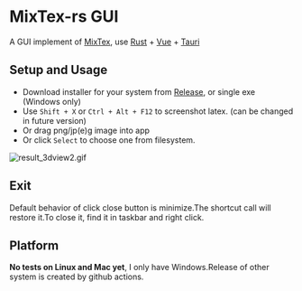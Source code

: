 # MixTex-rs GUI

A GUI implement of [MixTex](https://github.com/RQLuo/MixTeX-Latex-OCR/tree/MixTeX-v1.1.2), use [Rust](https://www.rust-lang.org/) + [Vue](https://github.com/vuejs/) + [Tauri]([https://github.com/tauri-apps/tauri] )


##  Setup and Usage

- Download installer for your system from [Release](https://github.com/MosRat/MixTex-rs-GUI/releases/latest), or single exe (Windows only)
- Use `Shift + X` or `Ctrl + Alt + F12` to screenshot latex. (can be changed in future version)
- Or drag png/jp(e)g image into app
- Or click `Select` to choose one from filesystem.

![result_3dview2.gif](docs%2Fgif%2Fresult_3dview2.gif)

## Exit
Default behavior of click close button is minimize.The shortcut call will restore it.To close it, find it in taskbar and right click.

## Platform

**No tests on Linux and Mac yet**, I only have Windows.Release of other system is created by github actions.

